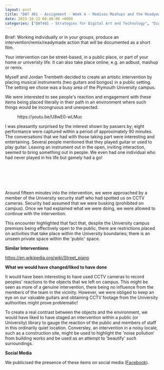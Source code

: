 ```yaml
---
layout: post
title: "DAT 401 - Assignment - Week 4 - Remixes Mashups and the Readymade"
date: 2015-10-22 08:40:00 +0000
categories: ["DAT401 - Strategies for Digital Art and Technology", "Digital Art and Technology"]
---
```


Brief: Working individually or in your groups, produce an intervention/remix/readymade action that will be documented as a short film.

Your intervention can be street-based, in a public place, or part of your home or univeristy life. It can also take place online, e.g. an adbust, mashup or remix.

Myself and Jordan Trembeth decided to create an artistic intervention by placing musical instruments (two guitars and bongos) in a public setting. The setting we chose was a busy area of the Plymouth University campus.

We were interested to see people's reaction and engagement with these items being placed literally in their path in an environment where such things would be incongruous and unexpected.

<figure><div>
https://youtu.be/U8wE0-wLMuc
</div></figure>

I was pleasantly surprised by the interest shown by passers by; eight performance were captured within a period of approximately 90 minutes. The conversations that we had with those taking part were interesting and entertaining. Several people mentioned that they played guitar or used to play guitar. Leaving an instrument out in the open, inviting interaction, seemed to bring something out in people. We even had one individual who had never played in his life but gamely had a go!

<figure><figure><a href="{{ site.baseurl }}/wp-content/uploads/2015/10/dsc0073_small_22219352209_o-e1670575983810.jpg"><img src="https://www.circleseven.co.uk/wp-content/uploads/2015/10/dsc0073_small_22219352209_o-681x1024.jpg" alt=""/ loading="lazy"></a></figure>

<figure><a href="{{ site.baseurl }}/wp-content/uploads/2022/12/dsc0034_small_22219376919_o.jpg"><img src="https://www.circleseven.co.uk/wp-content/uploads/2022/12/dsc0034_small_22219376919_o-681x1024.jpg" alt=""/ loading="lazy"></a></figure>

<figure><a href="{{ site.baseurl }}/wp-content/uploads/2022/12/dsc0076_small_22219348019_o.jpg"><img src="https://www.circleseven.co.uk/wp-content/uploads/2022/12/dsc0076_small_22219348019_o-681x1024.jpg" alt=""/ loading="lazy"></a></figure>

<figure><a href="{{ site.baseurl }}/wp-content/uploads/2022/12/dsc0051_small_22218215120_o.jpg"><img src="https://www.circleseven.co.uk/wp-content/uploads/2022/12/dsc0051_small_22218215120_o-681x1024.jpg" alt=""/ loading="lazy"></a></figure>

<figure><a href="{{ site.baseurl }}/wp-content/uploads/2022/12/dsc0064_small_22218473658_o.jpg"><img src="https://www.circleseven.co.uk/wp-content/uploads/2022/12/dsc0064_small_22218473658_o-681x1024.jpg" alt=""/ loading="lazy"></a></figure>

<figure><a href="{{ site.baseurl }}/wp-content/uploads/2022/12/dsc0032_small_22218229290_o.jpg"><img src="https://www.circleseven.co.uk/wp-content/uploads/2022/12/dsc0032_small_22218229290_o-681x1024.jpg" alt=""/ loading="lazy"></a></figure>
</figure>

Around fifteen minutes into the intervention, we were approached by a member of the University security staff who had spotted us on CCTV cameras. Security had assumed that we were busking (prohibited on campus). Once we had explained what we were doing, we were allowed to continue with the intervention.

This encounter highlighted that fact that, despite the University campus premises being effectively open to the public, there are restrictions placed on activities that take place within the University boundaries; there is an unseen private space within the 'public' space.

**Similar Interventions**

<p><a href="https://en.wikipedia.org/wiki/Street_piano" target="_blank" rel="noreferrer noopener">https://en.wikipedia.org/wiki/Street_piano</a></p>

**What we would have changed/liked to have done**

It would have been interesting to have used CCTV cameras to record peoples' reactions to the objects that we left on campus. This might be seen as more of a genuine intervention, there being no influence from the members of the team in the vicinity. However, we were obliged to keep an eye on our valuable guitars and obtaining CCTV footage from the University authorities might prove problematic!

To create a real contrast between the objects and the environment, we would have liked to have staged an intervention within a public (or University) library to gauge the reaction of the public and members of staff in this ordinarily quiet location. Conversley, an intervention in a noisy locale, such as a construction site, might be used to highlight the 'noise pollution' from building works and be used as an attempt to 'beautify' such surroundings.

**Social Media**

<p>We publicised the presence of these items on social media (<a href="https://www.facebook.com/groups/expressyourselfplymouth/">Facebook</a>).</p>
